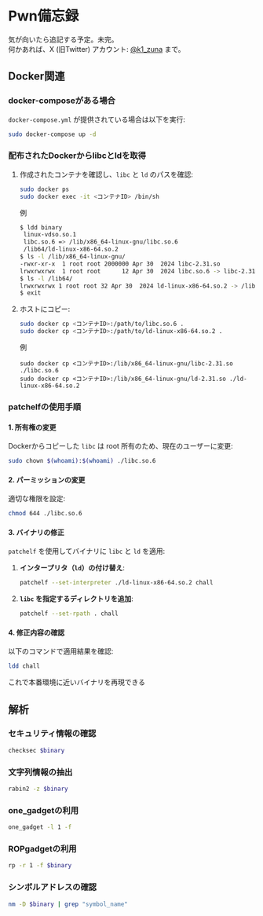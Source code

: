 # Pwn備忘録

気が向いたら追記する予定。未完。  
何かあれば、X (旧Twitter) アカウント: [@k1_zuna](https://x.com/k1_zuna) まで。

## Docker関連

### docker-composeがある場合
`docker-compose.yml` が提供されている場合は以下を実行:  
```bash
sudo docker-compose up -d
```

### 配布されたDockerからlibcとldを取得

1. 作成されたコンテナを確認し、`libc` と `ld` のパスを確認:  
   ```bash
   sudo docker ps
   sudo docker exec -it <コンテナID> /bin/sh
   ```
   例
   ```bash
   $ ldd binary
	linux-vdso.so.1 
	libc.so.6 => /lib/x86_64-linux-gnu/libc.so.6 
	/lib64/ld-linux-x86-64.so.2 
   $ ls -l /lib/x86_64-linux-gnu/ 
   -rwxr-xr-x  1 root root 2000000 Apr 30  2024 libc-2.31.so
   lrwxrwxrwx  1 root root      12 Apr 30  2024 libc.so.6 -> libc-2.31.so
   $ ls -l /lib64/
   lrwxrwxrwx 1 root root 32 Apr 30  2024 ld-linux-x86-64.so.2 -> /lib/x86_64-linux-gnu/ld-2.31.so
   $ exit
   ```

2. ホストにコピー:  
   ```bash
   sudo docker cp <コンテナID>:/path/to/libc.so.6 .
   sudo docker cp <コンテナID>:/path/to/ld-linux-x86-64.so.2 .
   ```
   例
   ```
   sudo docker cp <コンテナID>:/lib/x86_64-linux-gnu/libc-2.31.so ./libc.so.6
   sudo docker cp <コンテナID>:/lib/x86_64-linux-gnu/ld-2.31.so ./ld-linux-x86-64.so.2
   ```

### patchelfの使用手順

#### 1. 所有権の変更
Dockerからコピーした `libc` は root 所有のため、現在のユーザーに変更:  
```bash
sudo chown $(whoami):$(whoami) ./libc.so.6
```

#### 2. パーミッションの変更
適切な権限を設定:  
```bash
chmod 644 ./libc.so.6
```

#### 3. バイナリの修正
`patchelf` を使用してバイナリに `libc` と `ld` を適用:

1. **インタープリタ（`ld`）の付け替え**:  
   ```bash
   patchelf --set-interpreter ./ld-linux-x86-64.so.2 chall
   ```

2. **`libc` を指定するディレクトリを追加**:  
   ```bash
   patchelf --set-rpath . chall
   ```

#### 4. 修正内容の確認
以下のコマンドで適用結果を確認:  
```bash
ldd chall
```

これで本番環境に近いバイナリを再現できる

## 解析

### セキュリティ情報の確認
```bash
checksec $binary
```

### 文字列情報の抽出
```bash
rabin2 -z $binary
```

### one_gadgetの利用
```bash
one_gadget -l 1 -f
```

### ROPgadgetの利用
```bash
rp -r 1 -f $binary
```

### シンボルアドレスの確認
```bash
nm -D $binary | grep "symbol_name"
```


